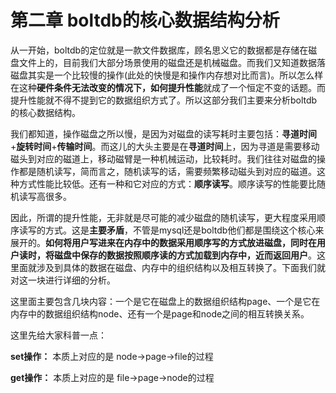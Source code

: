 # 第二章 boltdb的核心数据结构分析

从一开始，boltdb的定位就是一款文件数据库，顾名思义它的数据都是存储在磁盘文件上的，目前我们大部分场景使用的磁盘还是机械磁盘。而我们又知道数据落磁盘其实是一个比较慢的操作(此处的快慢是和操作内存想对比而言)。所以怎么样在这种**硬件条件无法改变的情况下，如何提升性能**就成了一个恒定不变的话题。而提升性能就不得不提到它的数据组织方式了。所以这部分我们主要来分析boltdb的核心数据结构。

我们都知道，操作磁盘之所以慢，是因为对磁盘的读写耗时主要包括：**寻道时间**+**旋转时间**+**传输时间**。而这儿的大头主要是在**寻道时间**上，因为寻道是需要移动磁头到对应的磁道上，移动磁臂是一种机械运动，比较耗时。我们往往对磁盘的操作都是随机读写，简而言之，随机读写的话，需要频繁移动磁头到对应的磁道。这种方式性能比较低。还有一种和它对应的方式：**顺序读写**。顺序读写的性能要比随机读写高很多。

因此，所谓的提升性能，无非就是尽可能的减少磁盘的随机读写，更大程度采用顺序读写的方式。这是**主要矛盾**，不管是mysql还是boltdb他们都是围绕这个核心来展开的。**如何将用户写进来在内存中的数据采用顺序写的方式放进磁盘，同时在用户读时，将磁盘中保存的数据按照顺序读的方式加载到内存中，近而返回用户**。这里面就涉及到具体的数据在磁盘、内存中的组织结构以及相互转换了。下面我们就对这一块进行详细的分析。

这里面主要包含几块内容：一个是它在磁盘上的数据组织结构page、一个是它在内存中的数据组织结构node、还有一个是page和node之间的相互转换关系。

这里先给大家科普一点：

**set操作：** 本质上对应的是 node->page->file的过程

**get操作：** 本质上对应的是 file->page->node的过程



